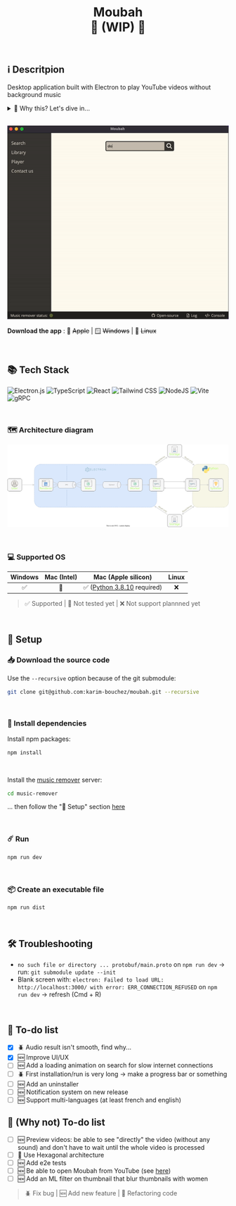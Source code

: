 <h1 align="center">
    Moubah</br>
    🚧 (WIP) 🚧 </br>
</h1>
</br>

## ℹ️ Descritpion

Desktop application built with Electron to play YouTube videos without background music

<details>
<summary>🔎 Why this? Let's dive in...</summary>

</br>

> Desktop application ...

A web page would have been more convenient for the end user, but the processing of the video requires a high CPU and/or GPU consumption combined with non-javascript dependencies that cannot take place in a browser (client side).
A solution could have been to place this processing on the server side, but this would have had a considerable cost and the primary objective of this service is to be 100% free. This could happen in the future in cha Allah with the financial support of the community, but not now.

"What about a mobile app?"
Here, the problem with doing client-side processing is that the machine learning model trained to separate voice from audio is not currently compatible to run on a phone (as far as I know, this [PR](https://github.com/deezer/spleeter/issues/477) is still opened, this [project](https://github.com/FaceOnLive/Spleeter-Android-iOS) doesn't seem to work, and the processing time would have been to slow anyway).
As for the problem of server-side processing, it's the same as for the web version: not impossible, but it's not free

> ... built with Electron ...

A GUI built with a Python framework would have been technically simpler, but I turned to Electron to deepen my knowledge of the front end stack: JS / TS / React / HTML / CSS

> ... to play YouTube videos without background music

For the moment, only youtube videos are supported, but in the future, audios/videos can also be imported directly from the computer to have the background music removed, bi idhni Allah.
The app is centred around youtube as there is a lot of useful (e.g. tutorials) and/or entertaining (e.g. documentaries) content available on this platform with music in the background. This being haram in Islam, this app makes it... Moubah

</details>

</br>

<p align="center">
  <img src="demo.gif" alt="Example of Moubah usage" />
</p>

**Download the app** : 🍏 ~~Apple~~ | 🪟 ~~Windows~~ | 🐧 ~~Linux~~

<!-- For mac: xattr -d com.apple.quarantine /Users/karim/Downloads/moubah-1.0.0.app -->

</br>

## 📚 Tech Stack

![Electron.js](https://img.shields.io/badge/Electron-191970?style=for-the-badge&logo=Electron&logoColor=white)
![TypeScript](https://img.shields.io/badge/typescript-3178C6?style=for-the-badge&logo=typescript&logoColor=white)
![React](https://img.shields.io/badge/react-61DAFB?style=for-the-badge&logo=react&logoColor=white)
![Tailwind CSS](https://img.shields.io/badge/tailwindcss-06B6D4?style=for-the-badge&logo=tailwindcss&logoColor=white)
![NodeJS](https://img.shields.io/badge/node.js-6DA55F?style=for-the-badge&logo=node.js&logoColor=white)
![Vite](https://img.shields.io/badge/vite-646CFF?style=for-the-badge&logo=vite&logoColor=white)
![gRPC](https://img.shields.io/badge/gRPC-244c5a.svg?style=for-the-badge&logoColor=white)

</br>

### 🗺 Architecture diagram

<p align="center">
  <img src="moubah-architecture.drawio.svg" alt="Moubah architecture diagram" />
</p>

</br>

### 💻 Supported OS

| Windows | Mac (Intel) |                                 Mac (Apple silicon)                                  | Linux |
| :-----: | :---------: | :----------------------------------------------------------------------------------: | :---: |
|   ✅    |     📆      | ✅ ([Python 3.8.10](https://www.python.org/downloads/release/python-3810/) required) |  ❌   |

> ✅ Supported | 📆 Not tested yet | ❌ Not support plannned yet

</br>

## 🔧 Setup

### 📥 Download the source code

Use the `--recursive` option because of the git submodule:

```bash
git clone git@github.com:karim-bouchez/moubah.git --recursive
```

</br>

### 🔗 Install dependencies

Install npm packages:

```bash
npm install
```

</br>

Install the [music remover](https://github.com/karim-bouchez/music-remover) server:

```bash
cd music-remover
```

... then follow the "🔧 Setup" section [here](https://github.com/karim-bouchez/music-remover#-setup)

</br>

### ☄️ Run

```bash
npm run dev
```

</br>

### 📦 Create an executable file

```bash
npm run dist
```

</br>

## 🛠 Troubleshooting

-   `no such file or directory ... protobuf/main.proto` on `npm run dev` -> run: `git submodule update --init`
-   Blank screen with: `electron: Failed to load URL: http://localhost:3000/ with error: ERR_CONNECTION_REFUSED` on `npm run dev` -> refresh (Cmd + R)

</br>

## 🎯 To-do list

-   [x] 🪲 Audio result isn't smooth, find why...
-   [x] 🆕 Improve UI/UX
-   [ ] 🆕 Add a loading animation on search for slow internet connections
-   [ ] 🪲 First installation/run is very long -> make a progress bar or something
-   [ ] 🆕 Add an uninstaller
-   [ ] 🆕 Notification system on new release
-   [ ] 🆕 Support multi-languages (at least french and english)

## 📜 (Why not) To-do list

-   [ ] 🆕 Preview videos: be able to see "directly" the video (without any sound) and don't have to wait until the whole video is processed
-   [ ] 🧼 Use Hexagonal architecture
-   [ ] 🆕 Add e2e tests
-   [ ] 🆕 Be able to open Moubah from YouTube (see [here](https://docs.freetubeapp.io/usage/browser-extension/))
-   [ ] 🆕 Add an ML filter on thumbnail that blur thumbnails with women

> 🪲 Fix bug | 🆕 Add new feature | 🧼 Refactoring code
